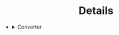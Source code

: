<div align=center>   
  
# Details
</div>

<ul>
<li>
<details><summary>Converter</summary>
<ul>
<li>
<details><summary>V2</summary>
  
## R+MotionDataConverter
### Mengambil data bucket, movie dan unit dari file .mtnx dari R+Motion ke file .json

Script - converter_v2.py

## Panduan Script Python
https://github.com/virose-its/sub-program/blob/8fd267e98681fa2625c2fa4da022e3e18f0bebb1/scripts/program/converterv2.py#L14-L15
- Masukan lokasi dari file .mtnx pada variable yang sesuai
> _note: Pastikan terdapat penanda tipe servo "MX" atau "XL" dalam nama file .mtnx_

https://github.com/virose-its/sub-program/blob/8fd267e98681fa2625c2fa4da022e3e18f0bebb1/scripts/program/converterv2.py#L21-L23
Spesifikasikan dimana file json akan ditaruh, secara default file json akan disimpan kedalam folder data dan difolder dengan nama tipe servo yang sesuai
> Output berupa 2 file json untuk motion bucket dan motion movie dan 1 folder berisi setiap motion unit dalam file json secara terpisah

##### Struktur file output
```
MX -
 - motion_bucket -
     - {idx}.json
     - 1.json
     - 2.json
      .....
 - motion_movie -
     - {idx}.json
     - 1.json
     - 2.json
      .....
 - motion_unit -
     - {idx}.json
     - 1.json
     - 2.json
      .....
 - motion_bucket.json
 - motion_movie.json

XL -
 - motion_bucket -
     - {idx}.json
     - 1.json
     - 2.json
      .....
 - motion_movie -
     - {idx}.json
     - 1.json
     - 2.json
      .....
 - motion_unit -
     - {idx}.json
     - 1.json
     - 2.json
      .....
 - motion_bucket.json
 - motion_movie.json
```


## Struktur Data Dalam File Json
<details>
  <summary>Bucket</summary>
  motion_bucket.json<br>
  
  ```
  {
  "BUCKET": [
     {
      "id": idx,
      "name": name,
      "total_movie": count of motion_movie inside motion bucket,
      "motion_movie": [
        array of struct of motion movie
      ]
     },
     {
      "id": 0,
      "name": "TEST 1",
      "total_movie": 2,
      "motion_movie": [
        {
           "id": 1,
           "nama": "motion 1"
           "duration": 2000
        },
        {
           "id": 4,
           "nama": "jalan"
           "duration": 4230
        },
  
      ]
    },
    ......
    ]
  }
  ```

</details>
<details>
  <summary>Movie</summary>
    motion_movie.json<br>
  
  ```
  {
      "id": idx,
      "name": name,
      "total_unit": count of moton_unit inside the movie,
      "motion_unit": [
        array of data struct of motion unit
        {id, speed, loop}
      ]
     },
     {
      "id": 5,
      "name": "GERAK PEMBUKA V2",
      "total_unit": 4,
      "motion_unit": [
        { "id": 3, "speed": 1.0, "loop": 1 },
        { "id": 9, "speed": 1.0, "loop": 1 },
        { "id": 13, "speed": 1.5, "loop": 1 },
        { "id": 4, "speed": 1.0, "loop": 1 }
      ]
    },
    ......
    ]
  }
  ```

</details>
<details>
  <summary>Unit</summary>
  {idx}.json
  
  ```
  {
    "id": idx,
    "name": name,
    "total_frame": count of frame inside unit,
    "time": time of each frame,
    "motion_frame": [
      [
        data position for each servo
      ]
    ]
  }
  ```

  24.json
  
  ```
  {
    "id": 24,
    "name": "1/2 SETELAH SALAM",
    "total_frame": 2,
    "time": [104, 358],
    "motion_frame": [
      [
        2048, 2048, 2048, 2048, 2048, 2048, 2242, 1854, 1604, 2492, 1807, 2302,
        2021, 2049
      ],
      [
        2048, 2048, 2048, 2048, 2048, 2048, 2242, 1854, 1604, 2492, 1807, 2302,
        2021, 2049
      ]
    ]
  }
  ```
  
</details>
</details>
</li>



<ul>
</details>
</li>



<ul>
